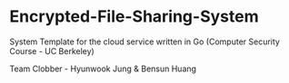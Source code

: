 # Encrypted-File-Sharing-System
System Template for the cloud service written in Go (Computer Security Course - UC Berkeley)

Team Clobber - Hyunwook Jung & Bensun Huang
